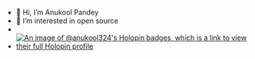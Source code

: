 - 👋 Hi, I’m Anukool Pandey
- 👀 I’m interested in open source 
- 
-  
  [![An image of @anukool324's Holopin badges, which is a link to view their full Holopin profile](https://holopin.me/anukool324)](https://holopin.io/@anukool324)


